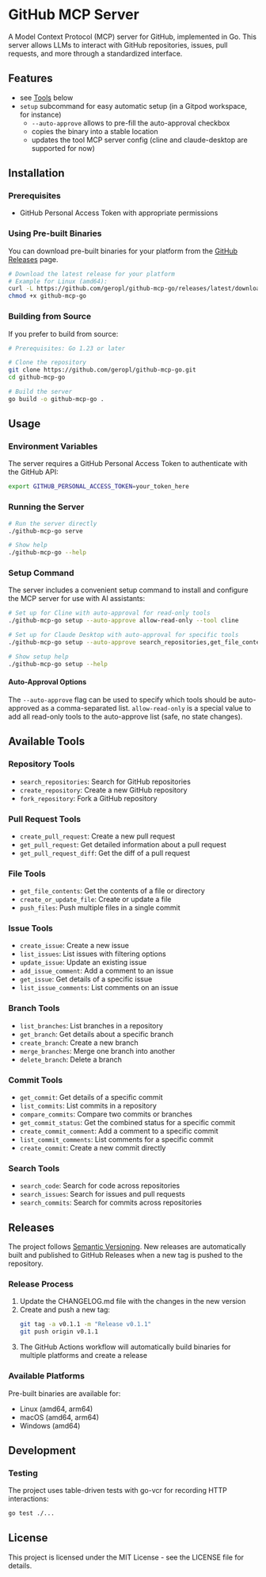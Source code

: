 # GitHub MCP Server

A Model Context Protocol (MCP) server for GitHub, implemented in Go. This server allows LLMs to interact with GitHub repositories, issues, pull requests, and more through a standardized interface.

## Features

- see [Tools](#available-tools) below
- `setup` subcommand for easy automatic setup (in a Gitpod workspace, for instance)
  - `--auto-approve` allows to pre-fill the auto-approval checkbox
  - copies the binary into a stable location
  - updates the tool MCP server config (cline and claude-desktop are supported for now)


## Installation

### Prerequisites

- GitHub Personal Access Token with appropriate permissions

### Using Pre-built Binaries

You can download pre-built binaries for your platform from the [GitHub Releases](https://github.com/geropl/github-mcp-go/releases) page.

```bash
# Download the latest release for your platform
# Example for Linux (amd64):
curl -L https://github.com/geropl/github-mcp-go/releases/latest/download/github-mcp-go_<version>_linux_amd64 -o github-mcp-go
chmod +x github-mcp-go
```

### Building from Source

If you prefer to build from source:

```bash
# Prerequisites: Go 1.23 or later

# Clone the repository
git clone https://github.com/geropl/github-mcp-go.git
cd github-mcp-go

# Build the server
go build -o github-mcp-go .
```

## Usage

### Environment Variables

The server requires a GitHub Personal Access Token to authenticate with the GitHub API:

```bash
export GITHUB_PERSONAL_ACCESS_TOKEN=your_token_here
```

### Running the Server

```bash
# Run the server directly
./github-mcp-go serve

# Show help
./github-mcp-go --help
```

### Setup Command

The server includes a convenient setup command to install and configure the MCP server for use with AI assistants:

```bash
# Set up for Cline with auto-approval for read-only tools
./github-mcp-go setup --auto-approve allow-read-only --tool cline

# Set up for Claude Desktop with auto-approval for specific tools
./github-mcp-go setup --auto-approve search_repositories,get_file_contents --tool claude-desktop

# Show setup help
./github-mcp-go setup --help
```

#### Auto-Approval Options

The `--auto-approve` flag can be used to specify which tools should be auto-approved as a comma-separated list. `allow-read-only` is a special value to add all read-only tools to the auto-approve list (safe, no state changes).


## Available Tools

### Repository Tools

- `search_repositories`: Search for GitHub repositories
- `create_repository`: Create a new GitHub repository
- `fork_repository`: Fork a GitHub repository

### Pull Request Tools

- `create_pull_request`: Create a new pull request
- `get_pull_request`: Get detailed information about a pull request
- `get_pull_request_diff`: Get the diff of a pull request

### File Tools

- `get_file_contents`: Get the contents of a file or directory
- `create_or_update_file`: Create or update a file
- `push_files`: Push multiple files in a single commit

### Issue Tools

- `create_issue`: Create a new issue
- `list_issues`: List issues with filtering options
- `update_issue`: Update an existing issue
- `add_issue_comment`: Add a comment to an issue
- `get_issue`: Get details of a specific issue
- `list_issue_comments`: List comments on an issue

### Branch Tools

- `list_branches`: List branches in a repository
- `get_branch`: Get details about a specific branch
- `create_branch`: Create a new branch
- `merge_branches`: Merge one branch into another
- `delete_branch`: Delete a branch

### Commit Tools

- `get_commit`: Get details of a specific commit
- `list_commits`: List commits in a repository
- `compare_commits`: Compare two commits or branches
- `get_commit_status`: Get the combined status for a specific commit
- `create_commit_comment`: Add a comment to a specific commit
- `list_commit_comments`: List comments for a specific commit
- `create_commit`: Create a new commit directly

### Search Tools

- `search_code`: Search for code across repositories
- `search_issues`: Search for issues and pull requests
- `search_commits`: Search for commits across repositories

## Releases

The project follows [Semantic Versioning](https://semver.org/). New releases are automatically built and published to GitHub Releases when a new tag is pushed to the repository.

### Release Process

1. Update the CHANGELOG.md file with the changes in the new version
2. Create and push a new tag:
   ```bash
   git tag -a v0.1.1 -m "Release v0.1.1"
   git push origin v0.1.1
   ```
3. The GitHub Actions workflow will automatically build binaries for multiple platforms and create a release

### Available Platforms

Pre-built binaries are available for:
- Linux (amd64, arm64)
- macOS (amd64, arm64)
- Windows (amd64)

## Development

### Testing

The project uses table-driven tests with go-vcr for recording HTTP interactions:

```bash
go test ./...
```

## License

This project is licensed under the MIT License - see the LICENSE file for details.
